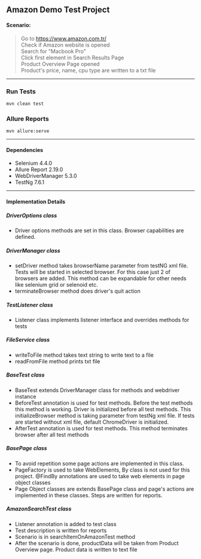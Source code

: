 ## Amazon Demo Test Project
#### Scenario:
>Go to https://www.amazon.com.tr/ <br>
>Check if Amazon website is opened <br>
>Search for "Macbook Pro" <br>
>Click first element in Search Results Page <br>
>Product Overview Page opened <br>
>Product's price, name, cpu type are written to a txt file

****
### Run Tests
```
mvn clean test
```
### Allure Reports
```
mvn allure:serve
```
****
#### Dependencies
- Selenium 4.4.0
- Allure Report 2.19.0
- WebDriverManager 5.3.0
- TestNg 7.6.1
****

#### Implementation Details

##### DriverOptions class

- Driver options methods are set in this class. Browser capabilities are defined. 

##### DriverManager class

- setDriver method takes browserName parameter from testNG xml file. Tests will be started in selected browser. 
For this case just 2 of browsers are added. This method can be
expandable for other needs like selenium grid or selenoid etc.
- terminateBrowser method does driver's quit action 

##### TestListener class
- Listener class implements listener interface and overrides
methods for tests

##### FileService class

- writeToFile method takes text string to write text to a file
- readFromFile method prints txt file

##### BaseTest class

- BaseTest extends DriverManager class for methods and webdriver instance
- BeforeTest annotation is used for test methods. Before the test methods
this method is working. Driver is initialized before all test methods.
This initializeBrowser method is taking parameter from testNg xml file.
If tests are started without xml file, default ChromeDriver is initialized.
- AfterTest annotation is used for test methods. This method
terminates browser after all test methods

##### BasePage class

- To avoid repetition some page actions are implemented in this class.
- PageFactory is used to take WebElements, By class is not used for this project.
@FindBy annotations are used to take web elements in page object classes
- Page Object classes are extends BasePage class and page's actions are implemented
in these classes. Steps are written for reports.

##### AmazonSearchTest class

- Listener annotation is added to test class
- Test description is written for reports
- Scenario is in searchItemOnAmazonTest method
- After the scenario is done, productData will be taken from Product Overview page.
Product data is written to text file
